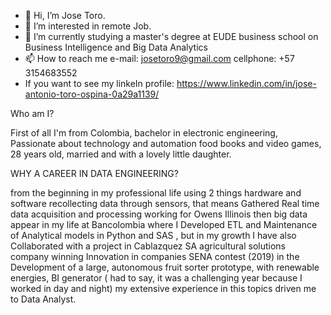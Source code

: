 - 👋 Hi, I’m Jose Toro.
- 👀 I’m interested in remote Job.
- 🌱 I’m currently studying a master's degree at EUDE business school on Business Intelligence and Big Data Analytics
- 📫 How to reach me e-mail: josetoro9@gmail.com cellphone: +57 3154683552
- If you want to see my linkeIn profile: https://www.linkedin.com/in/jose-antonio-toro-ospina-0a29a1139/

Who am I?

First of all I'm from Colombia, bachelor in electronic engineering, Passionate about technology and automation
food books and video games, 28 years old, married and with a lovely little daughter.

WHY A CAREER IN DATA ENGINEERING?

from the beginning in my professional life using 2 things hardware and software  recollecting data through 
sensors, that means Gathered Real time data acquisition and processing working for Owens Illinois then big 
data appear in my life at Bancolombia where I Developed ETL and Maintenance of Analytical models in Python 
and SAS , but in my growth I have also Collaborated with a project in Cablazquez SA agricultural solutions 
company winning Innovation in companies  SENA contest (2019) in the Development of a large, autonomous fruit 
sorter prototype, with renewable energies, BI generator ( had to say, it was a challenging year because 
I worked in day and night) my extensive experience in this topics driven me to Data Analyst.

